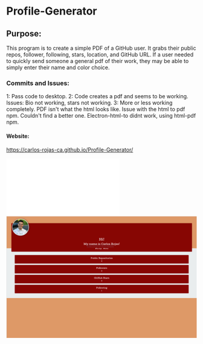 # Profile-Generator

## Purpose:
This program is to create a simple PDF of a GitHub user. It grabs their public repos, follower, following, stars, location, and GitHub URL. If a user needed to quickly send someone a general pdf of their work, they may be able to simply enter their name and color choice.

### Commits and Issues:
1:  Pass code to desktop.
2:  Code creates a pdf and seems to be working. Issues: Bio not working, stars not working. 
3:  More or less working completely. PDF isn't what the html looks like. Issue with the html to pdf npm. Couldn't find a better one. Electron-html-to didnt work, using html-pdf npm.

#### Website:

https://carlos-rojas-ca.github.io/Profile-Generator/

![alt text](./Carlos-Rojas-CA.pdf)
![alt text](./pdf.png)